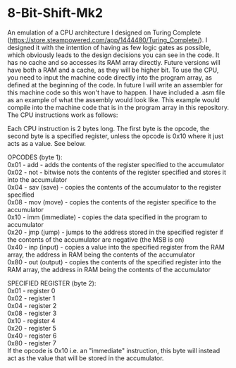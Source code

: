 # 8-Bit-Shift-Mk2

An emulation of a CPU architecture I designed on Turing Complete (https://store.steampowered.com/app/1444480/Turing_Complete/). I designed it with the intention of having as few logic gates as possible, which obviously leads to the design decisions you can see in the code. It has no cache and so accesses its RAM array directly. Future versions will have both a RAM and a cache, as they will be higher bit.
To use the CPU, you need to input the machine code directly into the program array, as defined at the beginning of the code. In future I will write an assembler for this machine code so this won't have to happen. I have included a .asm file as an example of what the assembly would look like. This example would compile into the machine code that is in the program array in this repository. The CPU instructions work as follows:  

Each CPU instruction is 2 bytes long. The first byte is the opcode, the second byte is a specified register, unless the opcode is 0x10 where it just acts as a value. See below.  

OPCODES (byte 1):  
0x01 - add - adds the contents of the register specified to the accumulator  
0x02 - not - bitwise nots the contents of the register specified and stores it into the accumulator  
0x04 - sav (save) - copies the contents of the accumulator to the register specified  
0x08 - mov (move) - copies the contents of the register specifice to the accumulator  
0x10 - imm (immediate) - copies the data specified in the program to accumulator  
0x20 - jmp (jump) - jumps to the address stored in the specified register if the contents of the accumulator are negative (the MSB is on)  
0x40 - inp (input) - copies a value into the specified register from the RAM array, the address in RAM being the contents of the accumulator  
0x80 - out (output) - copies the contents of the specified register into the RAM array, the address in RAM being the contents of the accumulator  

SPECIFIED REGISTER (byte 2):  
0x01 - register 0  
0x02 - register 1  
0x04 - register 2  
0x08 - register 3  
0x10 - register 4  
0x20 - register 5  
0x40 - register 6  
0x80 - register 7  
If the opcode is 0x10 i.e. an "immediate" instruction, this byte will instead act as the value that will be stored in the accumulator.  

